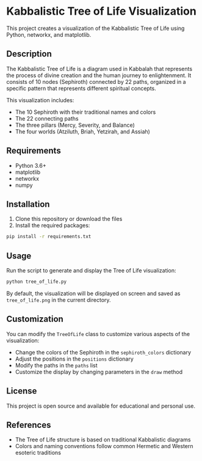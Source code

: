 # Kabbalistic Tree of Life Visualization

This project creates a visualization of the Kabbalistic Tree of Life using Python, networkx, and matplotlib.

## Description

The Kabbalistic Tree of Life is a diagram used in Kabbalah that represents the process of divine creation and the human journey to enlightenment. It consists of 10 nodes (Sephiroth) connected by 22 paths, organized in a specific pattern that represents different spiritual concepts.

This visualization includes:

- The 10 Sephiroth with their traditional names and colors
- The 22 connecting paths
- The three pillars (Mercy, Severity, and Balance)
- The four worlds (Atziluth, Briah, Yetzirah, and Assiah)

## Requirements

- Python 3.6+
- matplotlib
- networkx
- numpy

## Installation

1. Clone this repository or download the files
2. Install the required packages:

```bash
pip install -r requirements.txt
```

## Usage

Run the script to generate and display the Tree of Life visualization:

```bash
python tree_of_life.py
```

By default, the visualization will be displayed on screen and saved as `tree_of_life.png` in the current directory.

## Customization

You can modify the `TreeOfLife` class to customize various aspects of the visualization:

- Change the colors of the Sephiroth in the `sephiroth_colors` dictionary
- Adjust the positions in the `positions` dictionary
- Modify the paths in the `paths` list
- Customize the display by changing parameters in the `draw` method

## License

This project is open source and available for educational and personal use.

## References

- The Tree of Life structure is based on traditional Kabbalistic diagrams
- Colors and naming conventions follow common Hermetic and Western esoteric traditions
